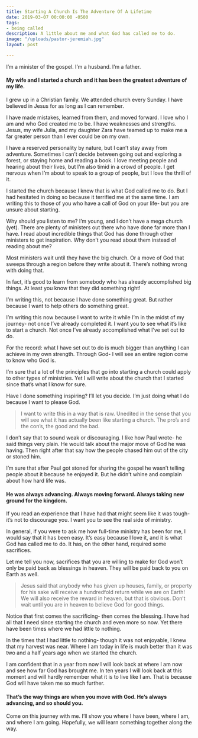 ```yaml
---
title: Starting A Church Is The Adventure Of A Lifetime
date: 2019-03-07 00:00:00 -0500
tags:
- being called
description: A little about me and what God has called me to do.
image: "/uploads/pastor-jeremiah.jpg"
layout: post

---
```

I’m a minister of the gospel. I’m a husband. I’m a father.

#### My wife and I started a church and it has been the greatest adventure of my life.

I grew up in a Christian family. We attended church every Sunday. I have believed in Jesus for as long as I can remember.

I have made mistakes, learned from them, and moved forward. I love who I am and who God created me to be. I have weaknesses and strengths. Jesus, my wife Julia, and my daughter Zara have teamed up to make me a far greater person than I ever could be on my own.

I have a reserved personality by nature, but I can’t stay away from adventure. Sometimes I can’t decide between going out and exploring a forest, or staying home and reading a book. I love meeting people and hearing about their lives, but I’m also timid in a crowd of people. I get nervous when I’m about to speak to a group of people, but I love the thrill of it.

I started the church because I knew that is what God called me to do. But I had hesitated in doing so because it terrified me at the same time. I am writing this to those of you who have a call of God on your life- but you are unsure about starting.

Why should you listen to me? I’m young, and I don’t have a mega church (yet). There are plenty of ministers out there who have done far more than I have. I read about incredible things that God has done through other ministers to get inspiration. Why don’t you read about them instead of reading about me?

Most ministers wait until they have the big church. Or a move of God that sweeps through a region before they write about it. There’s nothing wrong with doing that.

In fact, it’s good to learn from somebody who has already accomplished big things. At least you know that they did something right!

I’m writing this, not because I have done something great. But rather because I want to help others do something great.

I’m writing this now because I want to write it while I’m in the midst of my journey- not once I’ve already completed it. I want you to see what it’s like to start a church. Not once I’ve already accomplished what I’ve set out to do.

For the record: what I have set out to do is much bigger than anything I can achieve in my own strength. Through God- I will see an entire region come to know who God is.

I’m sure that a lot of the principles that go into starting a church could apply to other types of ministries. Yet I will write about the church that I started since that’s what I know for sure.

Have I done something inspiring? I’ll let you decide. I’m just doing what I do because I want to please God.

> I want to write this in a way that is raw. Unedited in the sense that you will see what it has actually been like starting a church. The pro’s and the con’s, the good and the bad.

I don’t say that to sound weak or discouraging. I like how Paul wrote- he said things very plain. He would talk about the major move of God he was having. Then right after that say how the people chased him out of the city or stoned him.

I’m sure that after Paul got stoned for sharing the gospel he wasn’t telling people about it because he enjoyed it. But he didn’t whine and complain about how hard life was.

#### He was always advancing. Always moving forward. Always taking new ground for the kingdom.

If you read an experience that I have had that might seem like it was tough- it’s not to discourage you. I want you to see the real side of ministry.

In general, if you were to ask me how full-time ministry has been for me, I would say that it has been easy. It’s easy because I love it, and it is what God has called me to do. It has, on the other hand, required some sacrifices.

Let me tell you now, sacrifices that you are willing to make for God won’t only be paid back as blessings in heaven. They will be paid back to you on Earth as well.

> Jesus said that anybody who has given up houses, family, or property for his sake will receive a hundredfold return while we are on Earth! We will also receive the reward in heaven, but that is obvious. Don’t wait until you are in heaven to believe God for good things.

Notice that first comes the sacrificing- then comes the blessing. I have had all that I need since starting the church and even more so now. Yet there have been times where we had little to nothing.

In the times that I had little to nothing- though it was not enjoyable, I knew that my harvest was near. Where I am today in life is much better than it was two and a half years ago when we started the church.

I am confident that in a year from now I will look back at where I am now and see how far God has brought me. In ten years I will look back at this moment and will hardly remember what it is to live like I am. That is because God will have taken me so much further.

#### That’s the way things are when you move with God. He’s always advancing, and so should you.

Come on this journey with me. I’ll show you where I have been, where I am, and where I am going. Hopefully, we will learn something together along the way.